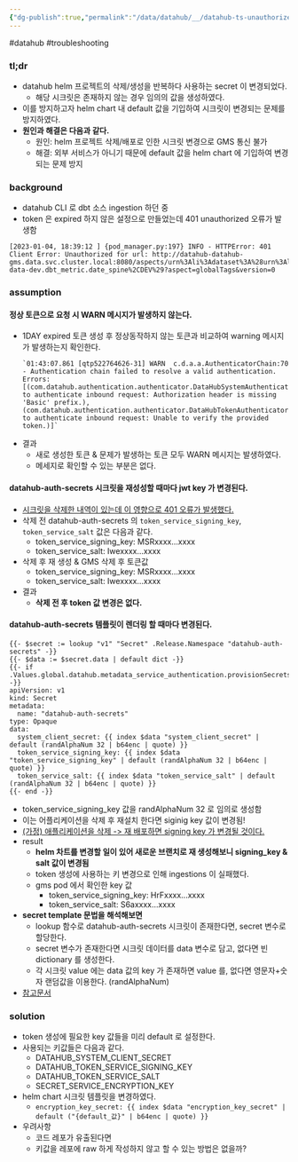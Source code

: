 ```yaml
---
{"dg-publish":true,"permalink":"/data/datahub/__/datahub-ts-unauthorized-when-ingestion/","dgPassFrontmatter":true,"noteIcon":"","created":"","updated":""}
---
```


#datahub #troubleshooting 

### tl;dr
- datahub helm 프로젝트의 삭제/생성을 반복하다 사용하는 secret 이 변경되었다.
	- 해당 시크릿은 존재하지 않는 경우 임의의 값을 생성하였다.
- 이를 방지하고자 helm chart 내 default 값을 기입하여 시크릿이 변경되는 문제를 방지하였다.
- **원인과 해결은 다음과 같다.**
	- 원인: helm 프로젝트 삭제/배포로 인한 시크릿 변경으로 GMS 통신 불가
	- 해결: 외부 서비스가 아니기 때문에 default 값을 helm chart 에 기입하여 변경되는 문제 방지

### background
- datahub CLI 로 dbt 소스 ingestion 하던 중
- token 은 expired 하지 않은 설정으로 만들었는데 401 unauthorized 오류가 발생함
```
[2023-01-04, 18:39:12 ] {pod_manager.py:197} INFO - HTTPError: 401 Client Error: Unauthorized for url: http://datahub-datahub-gms.data.svc.cluster.local:8080/aspects/urn%3Ali%3Adataset%3A%28urn%3Ali%3AdataPlatform%3Adbt%2Ccoinone-data-dev.dbt_metric.date_spine%2CDEV%29?aspect=globalTags&version=0
```

### assumption

#### 정상 토큰으로 요청 시 WARN 메시지가 발생하지 않는다.
- 1DAY expired 토큰 생성 후 정상동작하지 않는 토큰과 비교하여 warning 메시지가 발생하는지 확인한다.
	```
	`01:43:07.861 [qtp522764626-31] WARN  c.d.a.a.AuthenticatorChain:70 - Authentication chain failed to resolve a valid authentication. Errors: [(com.datahub.authentication.authenticator.DataHubSystemAuthenticator,Failed to authenticate inbound request: Authorization header is missing 'Basic' prefix.), (com.datahub.authentication.authenticator.DataHubTokenAuthenticator,Failed to authenticate inbound request: Unable to verify the provided token.)]`
	```
- 결과
	- 새로 생성한 토큰 & 문제가 발생하는 토큰 모두 WARN 메시지는 발생하였다.
	- 메세지로 확인할 수 있는 부분은 없다.

#### datahub-auth-secrets 시크릿을 재성성할 때마다 jwt key 가 변경된다.
- <u>시크릿을 삭제한 내역이 있는데 이 영향으로 401 오류가 발생했다.</u>
- 삭제 전 datahub-auth-secrets 의 `token_service_signing_key`, `token_service_salt` 값은 다음과 같다.
	- token_service_signing_key: MSRxxxx...xxxx
	- token_service_salt: Iwexxxx...xxxx
- 삭제 후 재 생성 & GMS 삭제 후 토큰값
	- token_service_signing_key: MSRxxxx...xxxx
	- token_service_salt: Iwexxxx...xxxx
- 결과
	- **삭제 전 후 token 값 변경은 없다.**

#### datahub-auth-secrets 템플릿이 렌더링 할 때마다 변경된다.

```jinja
{{- $secret := lookup "v1" "Secret" .Release.Namespace "datahub-auth-secrets" -}}  
{{- $data := $secret.data | default dict -}}  
{{- if .Values.global.datahub.metadata_service_authentication.provisionSecrets -}}  
apiVersion: v1  
kind: Secret  
metadata:  
  name: "datahub-auth-secrets"  
type: Opaque  
data:  
  system_client_secret: {{ index $data "system_client_secret" | default (randAlphaNum 32 | b64enc | quote) }}  
  token_service_signing_key: {{ index $data "token_service_signing_key" | default (randAlphaNum 32 | b64enc | quote) }}  
  token_service_salt: {{ index $data "token_service_salt" | default (randAlphaNum 32 | b64enc | quote) }}  
{{- end -}}
```
- token_service_signing_key 값을 randAlphaNum 32 로 임의로 생성함
- 이는 어플리케이션을 삭제 후 재설치 한다면 siginig key 값이 변경됨!
- <u>(가정) 애플리케이션을 삭제 -> 재 배포하면 signing key 가 변경될 것이다.</u>
- result
	- **helm 차트를 변경할 일이 있어 새로운 브랜치로 재 생성해보니 signing_key & salt 값이 변경됨**
	- token 생성에 사용하는 키 변경으로 인해 ingestions 이 실패했다.
	- gms pod 에서 확인한 key 값
		- token_service_signing_key: HrFxxxx...xxxx
		- token_service_salt: S6axxxx...xxxx
- **secret template 문법을 해석해보면**
	- lookup 함수로 datahub-auth-secrets 시크릿이 존재한다면, secret 변수로 할당한다.
	- secret 변수가 존재한다면 시크릿 데이터를 data 변수로 담고, 없다면 빈 dictionary 를 생성한다.
	- 각 시크릿 value 에는 data 값의 key 가 존재하면 value 를, 없다면 영문자+숫자 랜덤값을 이용한다. (randAlphaNum)
- [참고문서](https://itnext.io/manage-auto-generated-secrets-in-your-helm-charts-5aee48ba6918)

### solution
- token 생성에 필요한 key 값들을 미리 default 로 설정한다.
- 사용되는 키값들은 다음과 같다.
	- DATAHUB_SYSTEM_CLIENT_SECRET
	- DATAHUB_TOKEN_SERVICE_SIGNING_KEY
	- DATAHUB_TOKEN_SERVICE_SALT
	- SECRET_SERVICE_ENCRYPTION_KEY
- helm chart 시크릿 템플릿을 변경하였다.
	- `encryption_key_secret: {{ index $data "encryption_key_secret" | default ("{default_값}" | b64enc | quote) }}`
- 우려사항
	- 코드 레포가 유출된다면
	- 키값을 레포에 raw 하게 작성하지 않고 할 수 있는 방법은 없을까?
